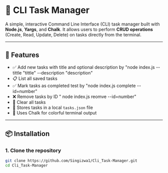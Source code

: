 # 📝 CLI Task Manager

A simple, interactive Command Line Interface (CLI) task manager built with **Node.js**, **Yargs**, and **Chalk**. It allows users to perform **CRUD operations** (Create, Read, Update, Delete) on tasks directly from the terminal.

---

## 🚀 Features

- ✅ Add new tasks with title and optional description by "node index.js  --tittle "tittle" --description "description"
- 📋 List all saved tasks
- ✅ Mark tasks as completed test by "node index.js complete --id=number"
- ❌ Remove tasks by ID " node index.js reomve --id=number"
- 🧹 Clear all tasks
- 🧠 Stores tasks in a local `tasks.json` file
- 🎨 Uses Chalk for colorful terminal output

---

## 📦 Installation

### 1. Clone the repository

```bash
git clone https://github.com/Singizwa1/Cli_Task-Manager.git
cd Cli_Task-Manager
